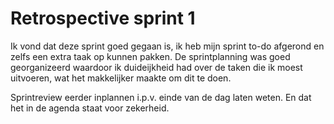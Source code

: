 # Retrospective sprint 1

Ik vond dat deze sprint goed gegaan is, ik heb mijn sprint to-do afgerond en zelfs een extra taak op kunnen pakken.
De sprintplanning was goed georganizeerd waardoor ik duideijkheid had over de taken die ik moest uitvoeren, wat het makkelijker maakte om dit te doen.

Sprintreview eerder inplannen i.p.v. einde van de dag laten weten. En dat het in de agenda staat voor zekerheid.
